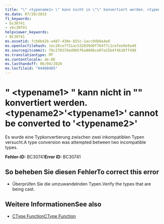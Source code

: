 ```yaml
---
title: "\" <typename1> \" kann nicht in \"\" konvertiert werden. <typename2>"
ms.date: 07/20/2015
f1_keywords:
- bc30741
- vbc30741
helpviewer_keywords:
- BC30741
ms.assetid: fcb6b42b-a487-430e-b55c-1acc9db8a4e8
ms.openlocfilehash: 1ec20ce7f31ac532039d9f76477c1cefee9e9a49
ms.sourcegitcommit: f8c270376ed905f6a8896ce0fe25b4f4b38ff498
ms.translationtype: MT
ms.contentlocale: de-DE
ms.lasthandoff: 06/04/2020
ms.locfileid: "84408405"
---
```

# <a name="typename1-cannot-be-converted-to-typename2"></a><span data-ttu-id="e413d-102">" \<typename1> " kann nicht in "" konvertiert werden. \<typename2></span><span class="sxs-lookup"><span data-stu-id="e413d-102">'\<typename1>' cannot be converted to '\<typename2>'</span></span>
<span data-ttu-id="e413d-103">Es wurde eine Typkonvertierung zwischen zwei inkompatiblen Typen versucht.</span><span class="sxs-lookup"><span data-stu-id="e413d-103">A type conversion was attempted between two incompatible types.</span></span>  
  
 <span data-ttu-id="e413d-104">**Fehler-ID:** BC30741</span><span class="sxs-lookup"><span data-stu-id="e413d-104">**Error ID:** BC30741</span></span>  
  
## <a name="to-correct-this-error"></a><span data-ttu-id="e413d-105">So beheben Sie diesen Fehler</span><span class="sxs-lookup"><span data-stu-id="e413d-105">To correct this error</span></span>  
  
- <span data-ttu-id="e413d-106">Überprüfen Sie die umzuwandelnden Typen.</span><span class="sxs-lookup"><span data-stu-id="e413d-106">Verify the types that are being cast.</span></span>  
  
## <a name="see-also"></a><span data-ttu-id="e413d-107">Weitere Informationen</span><span class="sxs-lookup"><span data-stu-id="e413d-107">See also</span></span>

- [<span data-ttu-id="e413d-108">CType Function</span><span class="sxs-lookup"><span data-stu-id="e413d-108">CType Function</span></span>](../language-reference/functions/ctype-function.md)
